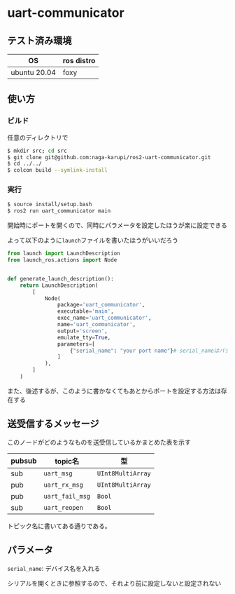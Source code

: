 # uart-communicator

## テスト済み環境

| OS           | ros distro |
| ------------ | ---------- |
| ubuntu 20.04 | foxy       |

## 使い方

### ビルド

任意のディレクトリで

```sh
$ mkdir src; cd src
$ git clone git@github.com:naga-karupi/ros2-uart-communicator.git
$ cd ../../
$ colcon build --symlink-install
```

### 実行

```sh
$ source install/setup.bash
$ ros2 run uart_communicator main
```

開始時にポートを開くので、同時にパラメータを設定したほうが楽に設定できる

よって以下のように`launch`ファイルを書いたほうがいいだろう

```py
from launch import LaunchDescription
from launch_ros.actions import Node


def generate_launch_description():
    return LaunchDescription(
        [
            Node(
                package='uart_communicator',
                executable='main',
                exec_name='uart_communicator',
                name='uart_communicator',
                output='screen',
                emulate_tty=True,
                parameters=[
                    {"serial_name": "your port name"}# serial_nameはパラメータ名なので変更しないこと
                ]
            ),
        ]
    )
```

また、後述するが、このように書かなくてもあとからポートを設定する方法は存在する

## 送受信するメッセージ

このノードがどのようなものを送受信しているかまとめた表を示す

| pubsub | topic名         | 型                |
| ------ | --------------- | ----------------- |
| sub    | `uart_msg`      | `UInt8MultiArray` |
| pub    | `uart_rx_msg`   | `UInt8MultiArray` |
| pub    | `uart_fail_msg` | `Bool`            |
| sub    | `uart_reopen`   | `Bool`            |

トピック名に書いてある通りである。

## パラメータ

`serial_name`: デバイス名を入れる

シリアルを開くときに参照するので、それより前に設定しないと設定されない
